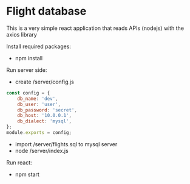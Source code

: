 # Flight database
This is a very simple react application that reads APIs (nodejs) with the axios library

Install required packages:
* npm install

Run server side:
* create /server/config.js

```javascript
const config = {
	db_name: 'dev',
	db_user: 'user',
	db_password: 'secret',
	db_host: '10.0.0.1',
	db_dialect: 'mysql',
};
module.exports = config;
```

* import /server/flights.sql to mysql server
* node /server/index.js   

Run react:
* npm start